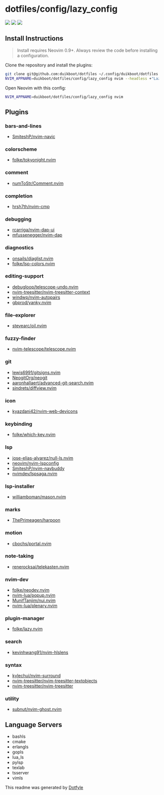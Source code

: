 # dotfiles/config/lazy_config

<a href="https://dotfyle.com/duikboot/dotfiles-config-lazyconfig"><img src="https://dotfyle.com/duikboot/dotfiles-config-lazyconfig/badges/plugins?style=flat" /></a>
<a href="https://dotfyle.com/duikboot/dotfiles-config-lazyconfig"><img src="https://dotfyle.com/duikboot/dotfiles-config-lazyconfig/badges/leaderkey?style=flat" /></a>
<a href="https://dotfyle.com/duikboot/dotfiles-config-lazyconfig"><img src="https://dotfyle.com/duikboot/dotfiles-config-lazyconfig/badges/plugin-manager?style=flat" /></a>


## Install Instructions

 > Install requires Neovim 0.9+. Always review the code before installing a configuration.

Clone the repository and install the plugins:

```sh
git clone git@github.com:duikboot/dotfiles ~/.config/duikboot/dotfiles
NVIM_APPNAME=duikboot/dotfiles/config/lazy_config nvim --headless +"Lazy! sync" +qa
```

Open Neovim with this config:

```sh
NVIM_APPNAME=duikboot/dotfiles/config/lazy_config nvim
```

## Plugins

### bars-and-lines

+ [SmiteshP/nvim-navic](https://dotfyle.com/plugins/SmiteshP/nvim-navic)
### colorscheme

+ [folke/tokyonight.nvim](https://dotfyle.com/plugins/folke/tokyonight.nvim)
### comment

+ [numToStr/Comment.nvim](https://dotfyle.com/plugins/numToStr/Comment.nvim)
### completion

+ [hrsh7th/nvim-cmp](https://dotfyle.com/plugins/hrsh7th/nvim-cmp)
### debugging

+ [rcarriga/nvim-dap-ui](https://dotfyle.com/plugins/rcarriga/nvim-dap-ui)
+ [mfussenegger/nvim-dap](https://dotfyle.com/plugins/mfussenegger/nvim-dap)
### diagnostics

+ [onsails/diaglist.nvim](https://dotfyle.com/plugins/onsails/diaglist.nvim)
+ [folke/lsp-colors.nvim](https://dotfyle.com/plugins/folke/lsp-colors.nvim)
### editing-support

+ [debugloop/telescope-undo.nvim](https://dotfyle.com/plugins/debugloop/telescope-undo.nvim)
+ [nvim-treesitter/nvim-treesitter-context](https://dotfyle.com/plugins/nvim-treesitter/nvim-treesitter-context)
+ [windwp/nvim-autopairs](https://dotfyle.com/plugins/windwp/nvim-autopairs)
+ [gbprod/yanky.nvim](https://dotfyle.com/plugins/gbprod/yanky.nvim)
### file-explorer

+ [stevearc/oil.nvim](https://dotfyle.com/plugins/stevearc/oil.nvim)
### fuzzy-finder

+ [nvim-telescope/telescope.nvim](https://dotfyle.com/plugins/nvim-telescope/telescope.nvim)
### git

+ [lewis6991/gitsigns.nvim](https://dotfyle.com/plugins/lewis6991/gitsigns.nvim)
+ [NeogitOrg/neogit](https://dotfyle.com/plugins/NeogitOrg/neogit)
+ [aaronhallaert/advanced-git-search.nvim](https://dotfyle.com/plugins/aaronhallaert/advanced-git-search.nvim)
+ [sindrets/diffview.nvim](https://dotfyle.com/plugins/sindrets/diffview.nvim)
### icon

+ [kyazdani42/nvim-web-devicons](https://dotfyle.com/plugins/kyazdani42/nvim-web-devicons)
### keybinding

+ [folke/which-key.nvim](https://dotfyle.com/plugins/folke/which-key.nvim)
### lsp

+ [jose-elias-alvarez/null-ls.nvim](https://dotfyle.com/plugins/jose-elias-alvarez/null-ls.nvim)
+ [neovim/nvim-lspconfig](https://dotfyle.com/plugins/neovim/nvim-lspconfig)
+ [SmiteshP/nvim-navbuddy](https://dotfyle.com/plugins/SmiteshP/nvim-navbuddy)
+ [nvimdev/lspsaga.nvim](https://dotfyle.com/plugins/nvimdev/lspsaga.nvim)
### lsp-installer

+ [williamboman/mason.nvim](https://dotfyle.com/plugins/williamboman/mason.nvim)
### marks

+ [ThePrimeagen/harpoon](https://dotfyle.com/plugins/ThePrimeagen/harpoon)
### motion

+ [cbochs/portal.nvim](https://dotfyle.com/plugins/cbochs/portal.nvim)
### note-taking

+ [renerocksai/telekasten.nvim](https://dotfyle.com/plugins/renerocksai/telekasten.nvim)
### nvim-dev

+ [folke/neodev.nvim](https://dotfyle.com/plugins/folke/neodev.nvim)
+ [nvim-lua/popup.nvim](https://dotfyle.com/plugins/nvim-lua/popup.nvim)
+ [MunifTanjim/nui.nvim](https://dotfyle.com/plugins/MunifTanjim/nui.nvim)
+ [nvim-lua/plenary.nvim](https://dotfyle.com/plugins/nvim-lua/plenary.nvim)
### plugin-manager

+ [folke/lazy.nvim](https://dotfyle.com/plugins/folke/lazy.nvim)
### search

+ [kevinhwang91/nvim-hlslens](https://dotfyle.com/plugins/kevinhwang91/nvim-hlslens)
### syntax

+ [kylechui/nvim-surround](https://dotfyle.com/plugins/kylechui/nvim-surround)
+ [nvim-treesitter/nvim-treesitter-textobjects](https://dotfyle.com/plugins/nvim-treesitter/nvim-treesitter-textobjects)
+ [nvim-treesitter/nvim-treesitter](https://dotfyle.com/plugins/nvim-treesitter/nvim-treesitter)
### utility

+ [subnut/nvim-ghost.nvim](https://dotfyle.com/plugins/subnut/nvim-ghost.nvim)
## Language Servers

+ bashls
+ cmake
+ erlangls
+ gopls
+ lua_ls
+ pylsp
+ texlab
+ tsserver
+ vimls


 This readme was generated by [Dotfyle](https://dotfyle.com)
